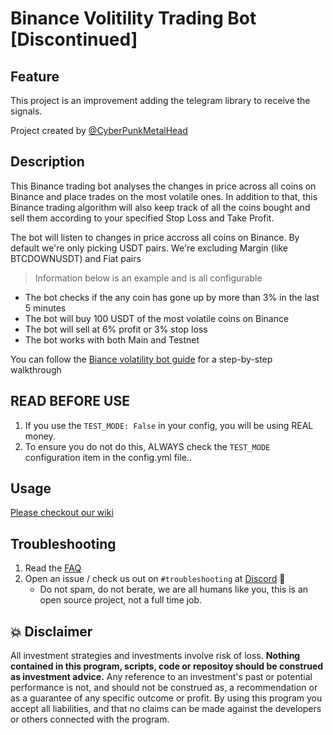 # Binance Volitility Trading Bot [Discontinued]

## Feature 
This project is an improvement adding the telegram library to receive the signals.

Project created by [@CyberPunkMetalHead](https://github.com/CyberPunkMetalHead)



## Description
This Binance trading bot analyses the changes in price across all coins on Binance and place trades on the most volatile ones. 
In addition to that, this Binance trading algorithm will also keep track of all the coins bought and sell them according to your specified Stop Loss and Take Profit.



The bot will listen to changes in price accross all coins on Binance. By default we're only picking USDT pairs. We're excluding Margin (like BTCDOWNUSDT) and Fiat pairs

> Information below is an example and is all configurable

- The bot checks if the any coin has gone up by more than 3% in the last 5 minutes
- The bot will buy 100 USDT of the most volatile coins on Binance
- The bot will sell at 6% profit or 3% stop loss
- The bot works with both Main and Testnet


You can follow the [Biance volatility bot guide](https://www.cryptomaton.org/2021/05/08/how-to-code-a-binance-trading-bot-that-detects-the-most-volatile-coins-on-binance/) for a step-by-step walkthrough

## READ BEFORE USE
1. If you use the `TEST_MODE: False` in your config, you will be using REAL money.
2. To ensure you do not do this, ALWAYS check the `TEST_MODE` configuration item in the config.yml file..


## Usage
[Please checkout our wiki](https://github.com/CyberPunkMetalHead/Binance-volatility-trading-bot/wiki/Setup-Guide)

## Troubleshooting

1. Read the [FAQ](FAQ.md)
2. Open an issue / check us out on `#troubleshooting` at [Discord](https://discord.gg/buD27Dmvu3) 🚀 
    - Do not spam, do not berate, we are all humans like you, this is an open source project, not a full time job. 

## 💥 Disclaimer

All investment strategies and investments involve risk of loss. 
**Nothing contained in this program, scripts, code or repositoy should be construed as investment advice.**
Any reference to an investment's past or potential performance is not, 
and should not be construed as, a recommendation or as a guarantee of 
any specific outcome or profit.
By using this program you accept all liabilities, and that no claims can be made against the developers or others connected with the program.
